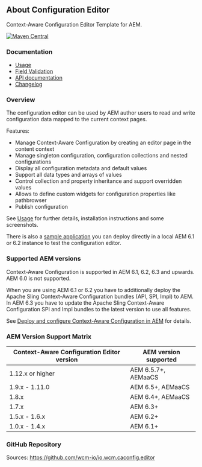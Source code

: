 ## About Configuration Editor

Context-Aware Configuration Editor Template for AEM.

[![Maven Central](https://img.shields.io/maven-central/v/io.wcm/io.wcm.caconfig.editor)](https://repo1.maven.org/maven2/io/wcm/io.wcm.caconfig.editor/)


### Documentation

* [Usage][usage]
* [Field Validation][validation]
* [API documentation][apidocs]
* [Changelog][changelog]


### Overview

The configuration editor can be used by AEM author users to read and write configuration data mapped to the current context pages.

Features:

* Manage Context-Aware Configuration by creating an editor page in the content context
* Manage singleton configuration, configuration collections and nested configurations
* Display all configuration metadata and default values
* Support all data types and arrays of values
* Control collection and property inheritance and support overridden values
* Allows to define custom widgets for configuration properties like pathbrowser
* Publish configuration

See [Usage][usage] for further details, installation instructions and some screenshots.

There is also a [sample application][sample-app] you can deploy directly in a local AEM 6.1 or 6.2 instance to test the configuration editor.


### Supported AEM versions

Context-Aware Configuration is supported in AEM 6.1, 6.2, 6.3 and upwards. AEM 6.0 is not supported.

When you are using AEM 6.1 or 6.2 you have to additionally deploy the Apache Sling Context-Aware Configuration bundles (API, SPI, Impl) to AEM. In AEM 6.3 you have to update the Apache Sling Context-Aware Configuration SPI and Impl bundles to the latest version to use all features.

See [Deploy and configure Context-Aware Configuration in AEM][deploy-configure-caconfig-in-aem] for details.


### AEM Version Support Matrix

|Context-Aware Configuration Editor version |AEM version supported
|-------------------------------------------|----------------------
|1.12.x or higher                           |AEM 6.5.7+, AEMaaCS
|1.9.x - 1.11.0                             |AEM 6.5+, AEMaaCS
|1.8.x                                      |AEM 6.4+, AEMaaCS
|1.7.x                                      |AEM 6.3+
|1.5.x - 1.6.x                              |AEM 6.2+
|1.0.x - 1.4.x                              |AEM 6.1+


### GitHub Repository

Sources: https://github.com/wcm-io/io.wcm.caconfig.editor


[usage]: usage.html
[validation]: validation.html
[apidocs]: bundle/apidocs/
[changelog]: changes-report.html
[sample-app]: https://github.com/wcm-io/wcm-io-caconfig/tree/develop/sample-app
[deploy-configure-caconfig-in-aem]: https://wcm.io/caconfig/deploy-configure-caconfig-in-aem.html

